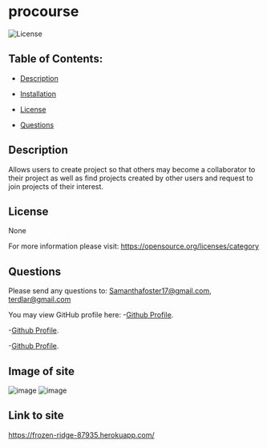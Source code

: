 # procourse
   
![License](https://img.shields.io/badge/License-None-blue.svg "License Badge")


## Table of Contents:

- [Description](#description)

- [Installation](#installation)

- [License](#license) 

- [Questions](#questions) 


## Description
Allows users to create project so that others may become a collaborator to their project as well as find projects created by other users and request to join projects of their interest. 
  
  
## License
None

For more information please visit: 
https://opensource.org/licenses/category
    
## Questions 
Please send any questions to: Samanthafoster17@gmail.com, terdlar@gmail.com

You may view GitHub profile here: 
-[Github Profile](https://github.com/Samanthafoster17).

-[Github Profile](https://github.com/ericw142).

-[Github Profile](https://github.com/Terd47).

## Image of site
![image](https://user-images.githubusercontent.com/68489432/101245890-f4f06680-36dd-11eb-8678-6bdb634b54eb.png)
![image](https://user-images.githubusercontent.com/68489432/101245899-f883ed80-36dd-11eb-9505-fae437c807ff.png)

## Link to site
https://frozen-ridge-87935.herokuapp.com/
